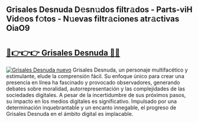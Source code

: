 ## Grisales Desnuda D𝚎sn𝚞dos filtr𝚊dos - Parts-viH Vid𝚎os f𝚘tos - N𝚞evas filtr𝚊ciones atr𝚊ctivas OiaO9

# <h2><a href="http://mb8z9s.tromn.icu/?c=Grisales+Desnuda">🔗👉👉👉 Grisales Desnuda 🔗🔗</a></h2>

[![Grisales Desnuda nuevo](https://i.imgur.com/pEAQMta.gif)](http://mb8z9s.tromn.icu/?c=Grisales+Desnuda)
Grisales Desnuda, un personaje multifacético y estimulante, elude la comprensión fácil. Su enfoque único para crear una presencia en línea ha fascinado y provocado observadores, generando debates sobre moralidad, autorrepresentación y las complejidades de las sociedades digitales. A pesar de la incertidumbre de sus próximos pasos, su impacto en los medios digitales es significativo. Impulsado por una determinación inquebrantable y un encanto innegable, el progreso de Grisales Desnuda en el ámbito digital es implacable.
